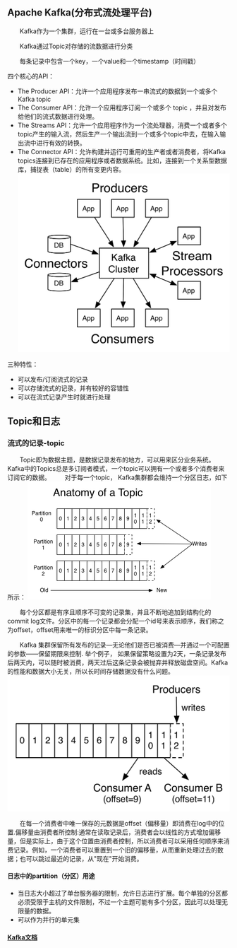 ## Apache Kafka(分布式流处理平台)
　　Kafka作为一个集群，运行在一台或多台服务器上

　　Kafka通过Topic对存储的流数据进行分类

　　每条记录中包含一个key，一个value和一个timestamp（时间戳）

四个核心的API：
- The Producer API：允许一个应用程序发布一串流式的数据到一个或多个Kafka topic
- The Consumer API：允许一个应用程序订阅一个或多个 topic ，并且对发布给他们的流式数据进行处理。
- The Streams API：允许一个应用程序作为一个流处理器，消费一个或者多个topic产生的输入流，然后生产一个输出流到一个或多个topic中去，在输入输出流中进行有效的转换。
- The Connector API：允许构建并运行可重用的生产者或者消费者，将Kafka topics连接到已存在的应用程序或者数据系统。比如，连接到一个关系型数据库，捕捉表（table）的所有变更内容。
![error](..//Pictures/kafka-apis.png)


三种特性：
- 可以发布/订阅流式的记录
- 可以存储流式的记录，并有较好的容错性
- 可以在流式记录产生时就进行处理

## Topic和日志
### 流式的记录-topic
　　Topic即为数据主题，是数据记录发布的地方，可以用来区分业务系统。Kafka中的Topics总是多订阅者模式，一个topic可以拥有一个或者多个消费者来订阅它的数据。
　　对于每一个topic， Kafka集群都会维持一个分区日志，如下所示：
![error](../Pictures/log_anatomy.png)


　　每个分区都是有序且顺序不可变的记录集，并且不断地追加到结构化的commit log文件。分区中的每一个记录都会分配一个id号来表示顺序，我们称之为offset，offset用来唯一的标识分区中每一条记录。

　　Kafka 集群保留所有发布的记录—无论他们是否已被消费—并通过一个可配置的参数——保留期限来控制. 举个例子， 如果保留策略设置为2天，一条记录发布后两天内，可以随时被消费，两天过后这条记录会被抛弃并释放磁盘空间。Kafka的性能和数据大小无关，所以长时间存储数据没有什么问题。
![error](../Pictures/log_consumer.png)

　　在每一个消费者中唯一保存的元数据是offset（偏移量）即消费在log中的位置.偏移量由消费者所控制:通常在读取记录后，消费者会以线性的方式增加偏移量，但是实际上，由于这个位置由消费者控制，所以消费者可以采用任何顺序来消费记录。例如，一个消费者可以重置到一个旧的偏移量，从而重新处理过去的数据；也可以跳过最近的记录，从"现在"开始消费。

#### 日志中的partition（分区）用途
- 当日志大小超过了单台服务器的限制，允许日志进行扩展。每个单独的分区都必须受限于主机的文件限制，不过一个主题可能有多个分区，因此可以处理无限量的数据。
- 可以作为并行的单元集


#### [Kafka文档](http://kafka.apache.org)
